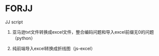 # FORJJ
JJ script

1. 亚马逊txt文件转换成excel文件，整合编码问题和导入excel前缀无0的问题（python）

2. 纯前端导入excel转换成折线图（js-excel）

